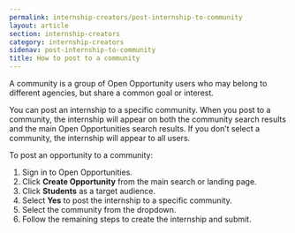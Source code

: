 ```yaml
---
permalink: internship-creators/post-internship-to-community
layout: article
section: internship-creators
category: internship-creators
sidenav: post-internship-to-community
title: How to post to a community
---
```


A community is a group of Open Opportunity users who may belong to different agencies, but share a common goal or interest.

You can post an internship to a specific community. When you post to a community, the internship will appear on both the community search results and the main Open Opportunities search results. If you don’t select a community, the internship will appear to all users.

To post an opportunity to a community:

1. Sign in to Open Opportunities.
2. Click **Create Opportunity** from the main search or landing page.
3. Click **Students** as a target audience.
4. Select **Yes** to post the internship to a specific community.
5. Select the community from the dropdown.
6. Follow the remaining steps to create the internship and submit.
